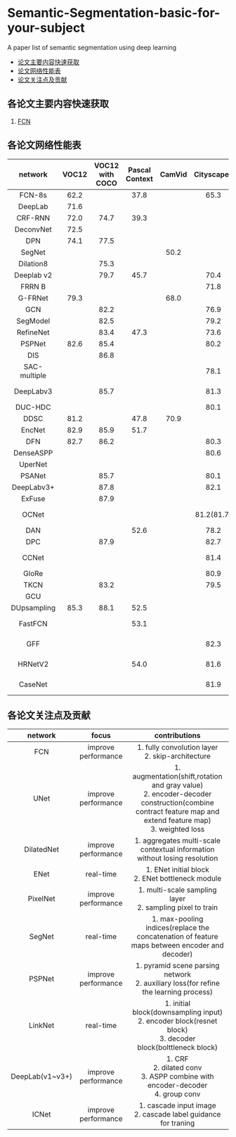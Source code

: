 # Semantic-Segmentation-basic-for-your-subject
A paper list of semantic segmentation using deep learning<br>
- [论文主要内容快速获取](#论文主要内容快速获取)
- [论文网络性能表](#论文网络性能表)
- [论文关注点及贡献](#论文关注点及贡献)
## 各论文主要内容快速获取
   1. [FCN](FCN/README.md)
## 各论文网络性能表
|network|VOC12|VOC12 with COCO|Pascal Context|CamVid|Cityscapes|ADE20K|Published In |
|:-----:|:--------:|:------------------:|:-----------------:|:---------:|:-------------:|:---------:|:-----------:|
|FCN-8s |62.2      |                    |37.8               |           |65.3           |           |CVPR 2015    |
|DeepLab|71.6      |                    |                   |           |               |           |ICLR 2015    |
|CRF-RNN|72.0      |74.7                |39.3               |           |               |           |ICCV 2015    |
|DeconvNet|72.5    |                    |                   |           |               |           |ICCV 2015    |
|DPN    |74.1      |77.5                |                   |           |               |           |ICCV 2015    |
|SegNet |          |                    |                   |50.2       |               |           |
|Dilation8|        |75.3                |                   |           |               |           |
|Deeplab v2|       |79.7                |45.7               |           |70.4           |           |PAMI         |
|FRRN B |          |                    |                   |           |71.8           |           |CVPR 2017    |
|G-FRNet|79.3      |                    |                   |68.0       |               |           |CVPR 2017    |
|GCN|              |82.2                |                   |           |76.9           |           |CVPR 2017    |
|SegModel|         |82.5                |                   |           |79.2           |           |CVPR 2017    |
|RefineNet|        |83.4                |47.3               |           |73.6           |40.7       |CVPR 2017    |
|PSPNet|82.6       |85.4                |                   |           |80.2           |           |CVPR 2017    |
|DIS|              |86.8                |                   |           |               |           |ICCV 2017    |
|SAC-multiple|     |                    |                   |           |78.1           |44.3       |ICCV 2017    |
|DeepLabv3|        |85.7                |                   |           |81.3           |           |arxiv 1706.05587|
|DUC-HDC|          |                    |                   |           |80.1           |           |WACV2018|
|DDSC|81.2         |                    |47.8               |70.9       |               |           |CVPR 2018|
|EncNet|82.9       |85.9                |51.7               |           |               |44.65      |CVPR 2018|
|DFN|82.7          |86.2                |                   |           |80.3           |           |CVPR 2018|
|DenseASPP|        |                    |                   |           |80.6           |           |CVPR 2018|
|UperNet|          |                    |                   |           |               |42.66      |ECCV 2018|
|PSANet|           |85.7                |                   |           |80.1           |43.77      |ECCV 2018|
|DeepLabv3+|       |87.8                |                   |           |82.1           |           |ECCV 2018|
|ExFuse|           |87.9                |                   |           |               |           |ECCV 2018|
|OCNet|            |                    |                   |           |81.2(81.7)     |45.08(45.45)|arxiv 1809.00916|
|DAN|              |                    |52.6               |           |78.2           |           |CVPR 2019|
|DPC|              |87.9                |                   |           |82.7           |           |NIPS 2018|
|CCNet|            |                    |                   |           |81.4           |45.22      |arxiv 1811.11721|
|GloRe|            |                    |                   |           |80.9           |           |CVPR 2019|
|TKCN|             |83.2                |                   |           |79.5           |           |ICME 2019|
|GCU|              |                    |                   |           |               |44.81      |NIPS 2018|
|DUpsampling|85.3  |88.1                |52.5               |           |               |           |CVPR 2019|
|FastFCN|          |                    |53.1               |           |               |44.34      |arxiv 1903.11816|
|GFF|              |                    |                   |           |82.3           |45.33      |arxiv 1904.01803|
|HRNetV2|          |                    |54.0               |           |81.6           |           |arxiv 1904.04514|
|CaseNet|          |                    |                   |           |81.9           |45.28      |arxiv 1904.08170|

## 各论文关注点及贡献
|network|focus |contributions|
|:-----:|:-----------------:|:-----------------------------------------------------------------------------:|
|FCN    |improve performance|1. fully convolution layer<br>2. skip-architecture|
|UNet   |improve performance|1. augmentation(shift,rotation and gray value)<br>2. encoder-decoder construction(combine contract feature map and extend feature map)<br>3. weighted loss|
|DilatedNet|improve performance         |1. aggregates multi-scale contextual information without losing resolution|
|ENet   |real-time          |1. ENet initial block<br>2. ENet bottleneck module|
|PixelNet|improve performance|1. multi-scale sampling layer<br>2. sampling pixel to train|
|SegNet|real-time|1. max-pooling indices(replace the concatenation of feature maps between encoder and decoder)|
|PSPNet|improve performance|1. pyramid scene parsing network<br>2. auxiliary loss(for refine the learning process)|
|LinkNet|real-time|1. initial block(downsampling input)<br>2. encoder block(resnet block)<br>3. decoder block(bolttleneck block)|
|DeepLab(v1~v3+)|improve performance|1. CRF<br>2. dilated conv<br>3. ASPP combine with encoder-decoder<br>4. group conv|
|ICNet|improve performance|1. cascade input image<br>2. cascade label guidance for traning|

